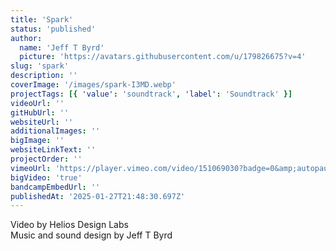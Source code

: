 ```yaml
---
title: 'Spark'
status: 'published'
author:
  name: 'Jeff T Byrd'
  picture: 'https://avatars.githubusercontent.com/u/179826675?v=4'
slug: 'spark'
description: ''
coverImage: '/images/spark-I3MD.webp'
projectTags: [{ 'value': 'soundtrack', 'label': 'Soundtrack' }]
videoUrl: ''
gitHubUrl: ''
websiteUrl: ''
additionalImages: ''
bigImage: ''
websiteLinkText: ''
projectOrder: ''
vimeoUrl: 'https://player.vimeo.com/video/151069030?badge=0&amp;autopause=0&amp;player_id=0&amp;app_id=58479'
bigVideo: 'true'
bandcampEmbedUrl: ''
publishedAt: '2025-01-27T21:48:30.697Z'
---
```


Video by Helios Design Labs\
Music and sound design by Jeff T Byrd
